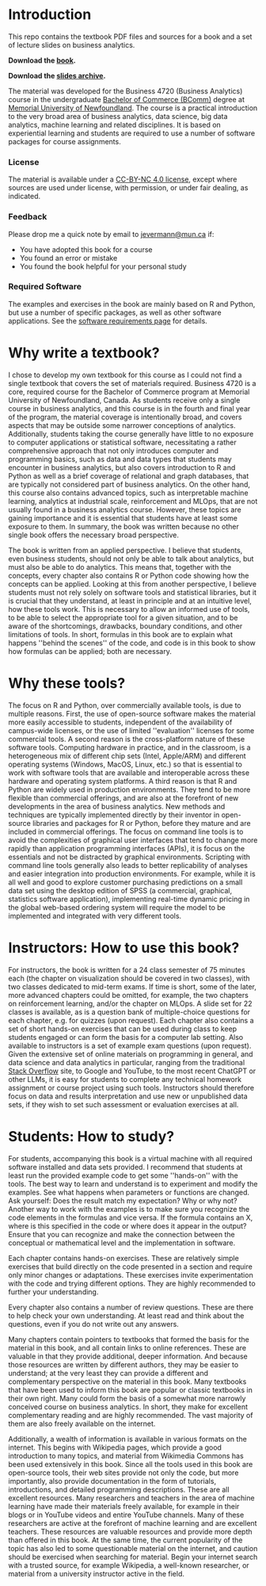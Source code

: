 # Introduction 

This repo contains the textbook PDF files and sources for a book and a set of lecture slides on business analytics.

**Download the [book](https://github.com/jevermann/BusinessAnalyticsBook/blob/92deb1e9d108f51539100f1306637120bdb199e6/busi4720.book.pdf).**

**Download the [slides archive](release.tar.gz).**

The material was developed for the Business 4720 (Business Analytics) course in the undergraduate [Bachelor of Commerce (BComm)](https://www.mun.ca/business/undergraduate/undergraduate-programs/) degree at [Memorial University of Newfoundland](https://www.mun.ca/). The course is a practical introduction to the very broad area of business analytics, data science, big data analytics, machine learning and related disciplines. It is based on experiential learning and students are required to use a number of software packages for course assignments.

### License 

The material is available under a [CC-BY-NC 4.0 license](https://creativecommons.org/licenses/by-nc/4.0/), except where sources are used under license, with permission, or under fair dealing, as indicated.

### Feedback

Please drop me a quick note by email to [jevermann@mun.ca](mailto:jevermann@mun.ca) if:
* You have adopted this book for a course
* You found an error or mistake
* You found the book helpful for your personal study

### Required Software

The examples and exercises in the book are mainly based on R and Python, but use a number of specific packages, as well as other software applications. See the [software requirements page](software.md) for details. 

# Why write a textbook?

I chose to develop my own textbook for this course as I could not find a single textbook that covers the set of materials required. Business 4720 is a core, required course for the Bachelor of Commerce program at Memorial University of Newfoundland, Canada. As students receive only a single course in business analytics, and this course is in the fourth and final year of the program, the material coverage is intentionally broad, and covers aspects that may be outside some narrower conceptions of analytics. Additionally, students taking the course generally have little to no exposure to computer applications or statistical software, necessitating a rather comprehensive approach that not only introduces computer and programming basics, such as data and data types that students may encounter in business analytics, but also covers introduction to R and Python as well as a brief coverage of relational and graph databases, that are typically not considered part of business analytics. On the other hand, this course also contains advanced topics, such as interpretable machine learning, analytics at industrial scale, reinforcement and MLOps, that are not usually found in a business analytics course. However, these topics are gaining importance and it is essential that students have at least some exposure to them. In summary, the book was written because no other single book offers the necessary broad perspective. 

The book is written from an applied perspective. I believe that students, even business students, should not only be able to talk about analytics, but must also be able to do analytics. This means that, together with the concepts, every chapter also contains R or Python code showing how the concepts can be applied. Looking at this from another perspective, I believe students must not rely solely on software tools and statistical libraries, but it is crucial that they understand, at least in principle and at an intuitive level, how these tools work. This is necessary to allow an informed use of tools, to be able to select the appropriate tool for a given situation, and to be aware of the shortcomings, drawbacks, boundary conditions, and other limitations of tools. In short, formulas in this book are to explain what happens ''behind the scenes'' of the code, and code is in this book to show how formulas can be applied; both are necessary.

# Why these tools?

The focus on R and Python, over commercially available tools, is due to multiple reasons. First, the use of open-source software makes the material more easily accessible to students, independent of the availability of campus-wide licenses, or the use of limited ''evaluation'' licenses for some commercial tools. A second reason is the cross-platform nature of these software tools. Computing hardware in practice, and in the classroom, is a heterogeneous mix of different chip sets (Intel, Apple/ARM) and different operating systems (Windows, MacOS, Linux, etc.) so that is essential to work with software tools that are available and interoperable across these hardware and operating system platforms. A third reason is that R and Python are widely used in production environments. They tend to be more flexible than commercial offerings, and are also at the forefront of new developments in the area of business analytics. New methods and techniques are typically implemented directly by their inventor in open-source libraries and packages for R or Python, before they mature and are included in commercial offerings. The focus on command line tools is to avoid the complexities of graphical user interfaces that tend to change more rapidly than application programming interfaces (APIs), it is focus on the essentials and not be distracted by graphical environments. Scripting with command line tools generally also leads to better replicability of analyses and easier integration into production environments. For example, while it is all well and good to explore customer purchasing predictions on a small data set using the desktop edition of SPSS (a commercial, graphical, statistics software application), implementing real-time dynamic pricing in the global web-based ordering system will require the model to be implemented and integrated with very different tools.

# Instructors: How to use this book?

For instructors, the book is written for a 24 class semester of 75 minutes each (the chapter on visualization should be covered in two classes), with two classes dedicated to mid-term exams. If time is short, some of the later, more advanced chapters could be omitted, for example, the two chapters on reinforcement learning, and/or the chapter on MLOps. A slide set for 22 classes is available, as is a question bank of multiple-choice questions for each chapter, e.g. for quizzes (upon request). Each chapter also contains a set of short hands-on exercises that can be used during class to keep students engaged or can form the basis for a computer lab setting. Also available to instructors is a set of example exam questions (upon request). Given the extensive set of online materials on programming in general, and data science and data analytics in particular, ranging from the traditional [Stack Overflow](https://stackoverflow.com/) site, to Google and YouTube, to the most recent ChatGPT or other LLMs, it is easy for students to complete any technical homework assignment or course project using such tools. Instructors should therefore focus on data and results interpretation and use new or unpublished data sets, if they wish to set such assessment or evaluation exercises at all. 

# Students: How to study?

For students, accompanying this book is a virtual machine with all required software installed and data sets provided. I recommend that students at least run the provided example code to get some ''hands-on'' with the tools. The best way to learn and understand is to experiment and modify the examples. See what happens when parameters or functions are changed. Ask yourself: Does the result match my expectation? Why or why not? Another way to work with the examples is to make sure you recognize the code elements in the formulas and vice versa. If the formula contains an X, where is this specified in the code or where does it appear in the output? Ensure that you can recognize and make the connection between the conceptual or mathematical level and the implementation in software.

Each chapter contains hands-on exercises. These are relatively simple exercises that build directly on the code presented in a section and require only minor changes or adaptations. These exercises invite experimentation with the code and trying different options. They are highly recommended to further your understanding.

Every chapter also contains a number of review questions. These are there to help check your own understanding. At least read and think about the questions, even if you do not write out any answers. 

Many chapters contain pointers to textbooks that formed the basis for the material in this book, and all contain links to online references. These are valuable in that they provide additional, deeper information. And because those resources are written by different authors, they may be easier to understand; at the very least they can provide a different and complementary perspective on the material in this book. Many textbooks that have been used to inform this book are popular or classic textbooks in their own right. Many could form the basis of a somewhat more narrowly conceived course on business analytics. In short, they make for excellent complementary reading and are highly recommended. The vast majority of them are also freely available on the internet.

Additionally, a wealth of information is available in various formats on the internet. This begins with Wikipedia pages, which provide a good introduction to many topics, and material from Wikimedia Commons has been used extensively in this book. Since all the tools used in this book are open-source tools, their web sites provide not only the code, but more importantly, also provide documentation in the form of tutorials, introductions, and detailed programming descriptions. These are all excellent resources. Many researchers and teachers in the area of machine learning have made their materials freely available, for example in their blogs or in YouTube videos and entire YouTube channels. Many of these researchers are active at the forefront of machine learning and are excellent teachers. These resources are valuable resources and provide more depth than offered in this book. At the same time, the current popularity of the topic has also led to some questionable material on the internet, and caution should be exercised when searching for material. Begin your internet search with a trusted source, for example Wikipedia, a well-known researcher, or material from a university instructor active in the field. 
